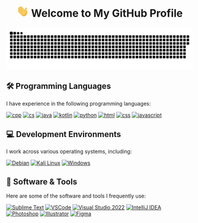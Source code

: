 <h1 align="center"><img src="assets/Hi.gif" height="32" /> Welcome to My GitHub Profile </h1>

###

<p align="center">
 <img width="600" src="assets/github-snake.svg" alt="snake"/>
</p>

###

## 🛠️ Programming Languages

I have experience in the following programming languages:

<a href="https://learn.microsoft.com/ru-ru/cpp/cpp/?view=msvc-170"><img alt="cpp" title="cpp" src="https://img.icons8.com/color/48/000000/c-plus-plus-logo.png" height="42"></a>
<a href="https://dotnet.microsoft.com/ru-ru/languages/csharp"><img alt="cs" title="cs" src="https://img.icons8.com/color/48/000000/c-sharp-logo.png" height="42"></a>
<a href="https://www.java.com/"><img alt="java" title="java" src="https://img.icons8.com/color/48/000000/java-coffee-cup-logo.png" height="42"></a>
<a href="https://kotlinlang.org/"><img alt="kotlin" title="kotlin" src="https://img.icons8.com/color/48/000000/kotlin.png" height="42"></a>
<a href="https://www.python.org/"><img alt="python" title="python" src="https://img.icons8.com/color/48/000000/python.png" height="42"></a>
<a href="https://www.python.org/"><img alt="html" title="html" src="https://img.icons8.com/color/48/000000/html-5.png" height="42"></a>
<a href="https://www.w3.org/Style/CSS/Overview.en.html"><img alt="css" title="css" src="https://img.icons8.com/color/48/000000/css3.png" height="42"></a>
<a href="https://developer.mozilla.org/en-US/docs/Web/JavaScript"><img alt="javascript" title="javascript" src="https://img.icons8.com/color/48/000000/javascript.png" height="42"></a>

###

## 💻 Development Environments

I work across various operating systems, including:

<a href="https://www.debian.org/"><img alt="Debian" title="Debian" src="https://img.icons8.com/color/48/000000/debian.png" height="42"></a>
<a href="https://kali.org/"><img alt="Kali Linux" title="Kali Linux" src="https://img.icons8.com/color/48/000000/kali-linux.png" height="42"></a>
<a href="https://www.microsoft.com/"><img alt="Windows" title="Windows" src="https://img.icons8.com/color/48/000000/windows-11.png" height="42"></a>

###

## 🧰 Software & Tools

Here are some of the software and tools I frequently use:

<a href="https://www.sublimetext.com/"><img alt="Sublime Text" title="Sublime Text" src="https://avatars1.githubusercontent.com/u/684879?s=200&v=4" height="42"></a>
<a href="https://code.visualstudio.com/"><img alt="VSCode" title="VSCode" src="https://img.icons8.com/color/48/000000/visual-studio-code-2019.png" height="42"></a>
<a href="https://visualstudio.microsoft.com/ru/"><img alt="Visual Studio 2022" title="Visual Studio 2022" src="" height="42"></a>
<a href="https://www.jetbrains.com/idea/"><img alt="IntelliJ IDEA" title="IntelliJ IDEA" src="https://img.icons8.com/color/48/000000/intellij-idea.png" height="42"></a>
<a href="https://www.adobe.com/ru/products/photoshop.html"><img alt="Photoshop" title="Photoshop" src="https://img.icons8.com/color/48/000000/adobe-photoshop.png" height="42"></a>
<a href="https://www.adobe.com/products/illustrator.html"><img alt="Illustrator" title="Illustrator" src="https://img.icons8.com/color/48/000000/adobe-illustrator.png" height="42"></a>
<a href="https://www.figma.com/"><img alt="Figma" title="Figma" src="https://img.icons8.com/color/48/000000/figma.png" height="42"></a>



###


